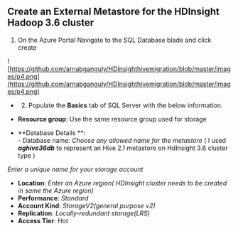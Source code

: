 
## Create an External Metastore for the HDInsight Hadoop 3.6 cluster

1. On the Azure Portal Navigate to the SQL Database blade and click create 

![https://github.com/arnabganguly/HDInsighthivemigration/blob/master/images/p4.png](https://github.com/arnabganguly/HDInsighthivemigration/blob/master/images/p4.png)

 - 2.  Populate the  **Basics**  tab of SQL Server  with the below information.

 -   **Resource group**:  Use the same resource group used for storage
 -   **Database Details **:  
         - Database name: *Choose any allowed name for the metastore* ( I used ***aghive36db*** to represent an Hive 2.1 metastore on HdInsight 3.6 cluster type )

_Enter a unique name for your storage account_
-   **Location**:  _Enter an Azure region( HDInsight cluster needs to be created in same the Azure region)_
-   **Performance**:  _Standard_
-   **Account Kind**:  _StorageV2(general purpose v2)_
-   **Replication**:  _Locally-redundant storage(LRS)_
-   **Access Tier**:  _Hot_


<!--stackedit_data:
eyJoaXN0b3J5IjpbLTE2NzQ3MzE4N119
-->